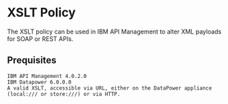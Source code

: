 # XSLT Policy

The XSLT policy can be used in IBM API Management to alter 
XML payloads for SOAP or REST APIs.

## Prequisites

    IBM API Management 4.0.2.0
    IBM Datapower 6.0.0.0
    A valid XSLT, accessible via URL, either on the DataPower appliance (local:/// or store:///) or via HTTP.

```
